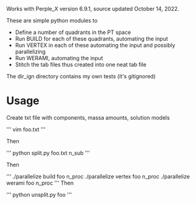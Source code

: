Works with Perple_X version 6.9.1, source updated October 14, 2022.

These are simple python modules to

* Define a number of quadrants in the PT space
* Run BUILD for each of these quadrants, automating the input
* Run VERTEX in each of these automating the input and possibly parallelizing
* Run WERAMI, automating the input
* Stitch the tab files thus created into one neat tab file


The dir_ign directory contains my own tests (it's gitignored)

# Usage

Create txt file with components, massa amounts, solution models

'''
vim foo.txt
'''

Then

'''
python split.py foo.txt n_sub
'''

Then

'''
./parallelize build foo n_proc
./parallelize vertex foo n_proc
./parallelize werami foo n_proc
'''
Then

'''
python unsplit.py foo
'''